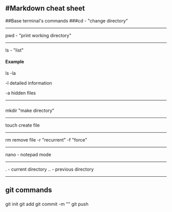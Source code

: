 #Markdown cheat sheet
---
##Base terminal's commands
###cd - "change directory"
___
pwd - "print working directory"
___
ls - "list"
#### Example

ls -la

-l detailed information

-a hidden files
___
###
mkdir "make directory"
___
touch create file
___
rm remove file
-r "recurrent"
-f "force"
___
nano - notepad mode
___
. - current directory
.. - previous directory
___
## git commands
### 
git init 
git add
git commit -m ""
git push
###

